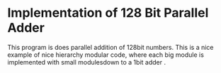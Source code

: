 # Implementation of 128 Bit Parallel Adder
This program is does parallel addition of 128bit numbers. This is a nice example of nice hierarchy modular code, where each big module is implemented with small modulesdown to a 1bit adder .  
